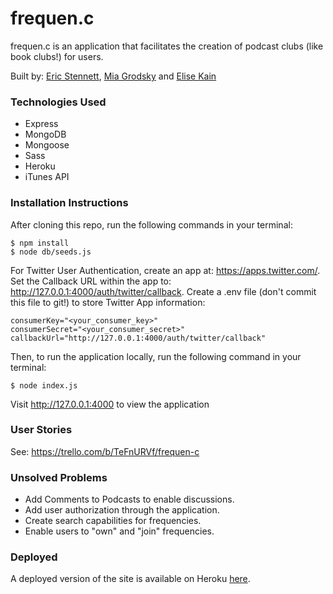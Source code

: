 # frequen.c
frequen.c is an application that facilitates the creation of podcast clubs (like book clubs!) for users.

Built by: [Eric Stennett](https://github.com/estennett), [Mia Grodsky](https://github.com/mcgrodsky) and [Elise Kain](https://github.com/elisekain)

### Technologies Used

- Express
- MongoDB
- Mongoose
- Sass
- Heroku
- iTunes API

### Installation Instructions

After cloning this repo, run the following commands in your terminal:
```
$ npm install
$ node db/seeds.js
```

For Twitter User Authentication, create an app at: https://apps.twitter.com/.
Set the Callback URL within the app to: http://127.0.0.1:4000/auth/twitter/callback.
Create a .env file (don't commit this file to git!) to store Twitter App information:
```
consumerKey="<your_consumer_key>"
consumerSecret="<your_consumer_secret>"
callbackUrl="http://127.0.0.1:4000/auth/twitter/callback"
```

Then, to run the application locally, run the following command in your terminal:
```
$ node index.js
```
Visit http://127.0.0.1:4000 to view the application

### User Stories

See: https://trello.com/b/TeFnURVf/frequen-c

### Unsolved Problems

- Add Comments to Podcasts to enable discussions.
- Add user authorization through the application.
- Create search capabilities for frequencies.
- Enable users to "own" and "join" frequencies.

### Deployed
A deployed version of the site is available on Heroku [here](http://frequen-c.herokuapp.com/).

